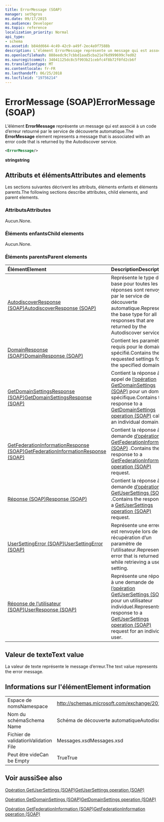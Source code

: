 ```yaml
---
title: ErrorMessage (SOAP)
manager: sethgros
ms.date: 09/17/2015
ms.audience: Developer
ms.topic: reference
localization_priority: Normal
api_type:
- schema
ms.assetid: b84dd664-4c49-42c9-a49f-2ec4a9f7588b
description: L’élément ErrorMessage représente un message qui est associé à un code d’erreur retourné par le service de découverte automatique.
ms.openlocfilehash: 888eedc9c7cbbd1aad5cba21e76d999699c7ed02
ms.sourcegitcommit: 34041125dc8c5f993b21cebfc4f8b72f0fd2cb6f
ms.translationtype: MT
ms.contentlocale: fr-FR
ms.lasthandoff: 06/25/2018
ms.locfileid: "19756214"
---
```

# <a name="errormessage-soap"></a><span data-ttu-id="1f83c-103">ErrorMessage (SOAP)</span><span class="sxs-lookup"><span data-stu-id="1f83c-103">ErrorMessage (SOAP)</span></span>

<span data-ttu-id="1f83c-104">L’élément **ErrorMessage** représente un message qui est associé à un code d’erreur retourné par le service de découverte automatique.</span><span class="sxs-lookup"><span data-stu-id="1f83c-104">The **ErrorMessage** element represents a message that is associated with an error code that is returned by the Autodiscover service.</span></span> 
  
```XML
<ErrorMessage/>
```

 <span data-ttu-id="1f83c-105">**string**</span><span class="sxs-lookup"><span data-stu-id="1f83c-105">**string**</span></span>
## <a name="attributes-and-elements"></a><span data-ttu-id="1f83c-106">Attributs et éléments</span><span class="sxs-lookup"><span data-stu-id="1f83c-106">Attributes and elements</span></span>

<span data-ttu-id="1f83c-107">Les sections suivantes décrivent les attributs, éléments enfants et éléments parents.</span><span class="sxs-lookup"><span data-stu-id="1f83c-107">The following sections describe attributes, child elements, and parent elements.</span></span>
  
### <a name="attributes"></a><span data-ttu-id="1f83c-108">Attributs</span><span class="sxs-lookup"><span data-stu-id="1f83c-108">Attributes</span></span>

<span data-ttu-id="1f83c-109">Aucun.</span><span class="sxs-lookup"><span data-stu-id="1f83c-109">None.</span></span>
  
### <a name="child-elements"></a><span data-ttu-id="1f83c-110">Éléments enfants</span><span class="sxs-lookup"><span data-stu-id="1f83c-110">Child elements</span></span>

<span data-ttu-id="1f83c-111">Aucun.</span><span class="sxs-lookup"><span data-stu-id="1f83c-111">None.</span></span>
  
### <a name="parent-elements"></a><span data-ttu-id="1f83c-112">Éléments parents</span><span class="sxs-lookup"><span data-stu-id="1f83c-112">Parent elements</span></span>

|<span data-ttu-id="1f83c-113">**Élément**</span><span class="sxs-lookup"><span data-stu-id="1f83c-113">**Element**</span></span>|<span data-ttu-id="1f83c-114">**Description**</span><span class="sxs-lookup"><span data-stu-id="1f83c-114">**Description**</span></span>|
|:-----|:-----|
|[<span data-ttu-id="1f83c-115">AutodiscoverResponse (SOAP)</span><span class="sxs-lookup"><span data-stu-id="1f83c-115">AutodiscoverResponse (SOAP)</span></span>](autodiscoverresponse-soap.md) <br/> |<span data-ttu-id="1f83c-116">Représente le type de base pour toutes les réponses sont renvoyées par le service de découverte automatique.</span><span class="sxs-lookup"><span data-stu-id="1f83c-116">Represents the base type for all responses that are returned by the Autodiscover service.</span></span>  <br/> |
|[<span data-ttu-id="1f83c-117">DomainResponse (SOAP)</span><span class="sxs-lookup"><span data-stu-id="1f83c-117">DomainResponse (SOAP)</span></span>](domainresponse-soap.md) <br/> |<span data-ttu-id="1f83c-118">Contient les paramètres requis pour le domaine spécifié.</span><span class="sxs-lookup"><span data-stu-id="1f83c-118">Contains the requested settings for the specified domain.</span></span>  <br/> |
|[<span data-ttu-id="1f83c-119">GetDomainSettingsResponse (SOAP)</span><span class="sxs-lookup"><span data-stu-id="1f83c-119">GetDomainSettingsResponse (SOAP)</span></span>](getdomainsettingsresponse-soap.md) <br/> |<span data-ttu-id="1f83c-120">Contient la réponse à un appel de [l’opération GetDomainSettings (SOAP)](getdomainsettings-operation-soap.md) pour un domaine spécifique.</span><span class="sxs-lookup"><span data-stu-id="1f83c-120">Contains the response to a [GetDomainSettings operation (SOAP)](getdomainsettings-operation-soap.md) call for an individual domain.</span></span>  <br/> |
|[<span data-ttu-id="1f83c-121">GetFederationInformationResponse (SOAP)</span><span class="sxs-lookup"><span data-stu-id="1f83c-121">GetFederationInformationResponse (SOAP)</span></span>](getfederationinformationresponse-soap.md) <br/> |<span data-ttu-id="1f83c-122">Contient la réponse à une demande [d’opération GetFederationInformation (SOAP)](getfederationinformation-operation-soap.md) .</span><span class="sxs-lookup"><span data-stu-id="1f83c-122">Contains the response to a [GetFederationInformation operation (SOAP)](getfederationinformation-operation-soap.md) request.</span></span>  <br/> |
|[<span data-ttu-id="1f83c-123">Réponse (SOAP)</span><span class="sxs-lookup"><span data-stu-id="1f83c-123">Response (SOAP)</span></span>](response-soap.md) <br/> |<span data-ttu-id="1f83c-124">Contient la réponse à une demande [d’opération GetUserSettings (SOAP)](getusersettings-operation-soap.md) .</span><span class="sxs-lookup"><span data-stu-id="1f83c-124">Contains the response to a [GetUserSettings operation (SOAP)](getusersettings-operation-soap.md) request.</span></span>  <br/> |
|[<span data-ttu-id="1f83c-125">UserSettingError (SOAP)</span><span class="sxs-lookup"><span data-stu-id="1f83c-125">UserSettingError (SOAP)</span></span>](usersettingerror-soap.md) <br/> |<span data-ttu-id="1f83c-126">Représente une erreur est renvoyée lors de la récupération d’un paramètre de l’utilisateur.</span><span class="sxs-lookup"><span data-stu-id="1f83c-126">Represents an error that is returned while retrieving a user setting.</span></span>  <br/> |
|[<span data-ttu-id="1f83c-127">Réponse de l’utilisateur (SOAP)</span><span class="sxs-lookup"><span data-stu-id="1f83c-127">UserResponse (SOAP)</span></span>](userresponse-soap.md) <br/> |<span data-ttu-id="1f83c-128">Représente une réponse à une demande de [l’opération GetUserSettings (SOAP)](getusersettings-operation-soap.md) pour un utilisateur individuel.</span><span class="sxs-lookup"><span data-stu-id="1f83c-128">Represents a response to a [GetUserSettings operation (SOAP)](getusersettings-operation-soap.md) request for an individual user.</span></span>  <br/> |
   
## <a name="text-value"></a><span data-ttu-id="1f83c-129">Valeur de texte</span><span class="sxs-lookup"><span data-stu-id="1f83c-129">Text value</span></span>

<span data-ttu-id="1f83c-130">La valeur de texte représente le message d’erreur.</span><span class="sxs-lookup"><span data-stu-id="1f83c-130">The text value represents the error message.</span></span>
  
## <a name="element-information"></a><span data-ttu-id="1f83c-131">Informations sur l'élément</span><span class="sxs-lookup"><span data-stu-id="1f83c-131">Element information</span></span>

|||
|:-----|:-----|
|<span data-ttu-id="1f83c-132">Espace de noms</span><span class="sxs-lookup"><span data-stu-id="1f83c-132">Namespace</span></span>  <br/> |http://schemas.microsoft.com/exchange/2010/Autodiscover  <br/> |
|<span data-ttu-id="1f83c-133">Nom du schéma</span><span class="sxs-lookup"><span data-stu-id="1f83c-133">Schema Name</span></span>  <br/> |<span data-ttu-id="1f83c-134">Schéma de découverte automatique</span><span class="sxs-lookup"><span data-stu-id="1f83c-134">Autodiscover schema</span></span>  <br/> |
|<span data-ttu-id="1f83c-135">Fichier de validation</span><span class="sxs-lookup"><span data-stu-id="1f83c-135">Validation File</span></span>  <br/> |<span data-ttu-id="1f83c-136">Messages.xsd</span><span class="sxs-lookup"><span data-stu-id="1f83c-136">Messages.xsd</span></span>  <br/> |
|<span data-ttu-id="1f83c-137">Peut être vide</span><span class="sxs-lookup"><span data-stu-id="1f83c-137">Can be Empty</span></span>  <br/> |<span data-ttu-id="1f83c-138">True</span><span class="sxs-lookup"><span data-stu-id="1f83c-138">True</span></span>  <br/> |
   
## <a name="see-also"></a><span data-ttu-id="1f83c-139">Voir aussi</span><span class="sxs-lookup"><span data-stu-id="1f83c-139">See also</span></span>



[<span data-ttu-id="1f83c-140">Opération GetUserSettings (SOAP)</span><span class="sxs-lookup"><span data-stu-id="1f83c-140">GetUserSettings operation (SOAP)</span></span>](getusersettings-operation-soap.md)
  
[<span data-ttu-id="1f83c-141">Opération GetDomainSettings (SOAP)</span><span class="sxs-lookup"><span data-stu-id="1f83c-141">GetDomainSettings operation (SOAP)</span></span>](getdomainsettings-operation-soap.md)
  
[<span data-ttu-id="1f83c-142">Opération GetFederationInformation (SOAP)</span><span class="sxs-lookup"><span data-stu-id="1f83c-142">GetFederationInformation operation (SOAP)</span></span>](getfederationinformation-operation-soap.md)

